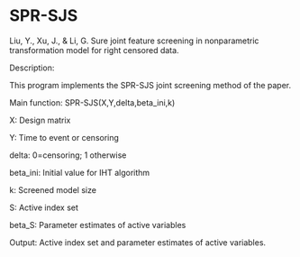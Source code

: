 # SPR-SJS

Liu, Y., Xu, J., & Li, G. Sure joint feature screening in nonparametric transformation model for right censored data.

Description:

This program implements the SPR-SJS joint screening method of the paper.

Main function: SPR-SJS(X,Y,delta,beta_ini,k)

X: Design matrix

Y: Time to event or censoring

delta: 0=censoring; 1 otherwise

beta_ini: Initial value for IHT algorithm

k: Screened model size

S: Active index set  

beta_S: Parameter estimates of active variables

Output: Active index set and parameter estimates of active variables.
